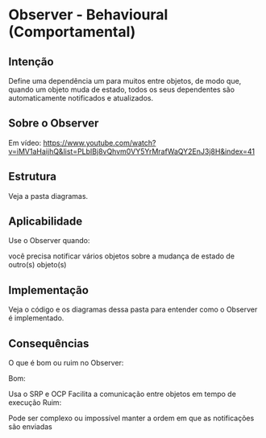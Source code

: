 # Observer - Behavioural (Comportamental)

## Intenção

Define uma dependência um para muitos entre objetos, de modo que, quando um objeto muda de estado, todos os seus dependentes são automaticamente notificados e atualizados.

## Sobre o Observer

Em vídeo: https://www.youtube.com/watch?v=iMV1aHaijhQ&list=PLbIBj8vQhvm0VY5YrMrafWaQY2EnJ3j8H&index=41

## Estrutura

Veja a pasta diagramas.

## Aplicabilidade

Use o Observer quando:

você precisa notificar vários objetos sobre a mudança de estado de outro(s) objeto(s)

## Implementação

Veja o código e os diagramas dessa pasta para entender como o Observer é implementado.

## Consequências
O que é bom ou ruim no Observer:

Bom:

Usa o SRP e OCP
Facilita a comunicação entre objetos em tempo de execução
Ruim:

Pode ser complexo ou impossível manter a ordem em que as notificações são enviadas